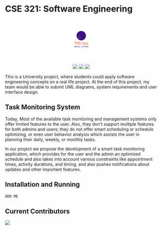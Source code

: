 
# CSE 321: Software Engineering

<p align="center">
    <img src="https://raw.githubusercontent.com/MoAmrYehia/Software_League_app/main/TMS_Logo.png"
        height="130">
</p>

</p>
<p align="center">
    <a href="https://github.com/MoAmrYehia/Software_League_app/graphs/contributors" alt="Contributors">
        <img src="https://img.shields.io/github/contributors/MoAmrYehia/Software_League_app" /></a>
    <a href="https://github.com/MoAmrYehia/Software_League_app/pulse" alt="Activity">
        <img src="https://img.shields.io/github/commit-activity/w/MoAmrYehia/Software_League_app"/></a>
    <a href="https://github.com/MoAmrYehia/Software_League_app" alt="Python">
        <img src="https://img.shields.io/pypi/pyversions/3"/></a>
    
</p>

This is a University project, where students could apply software engineering concepts on a real life project. At the end of this project, my team would be able to submit UML diagrams, system requirements and user interface design.



## Task Monitoring System
Today, Most of the available task monitoring and management systems only offer limited features to the user. Also, they don't support multiple features for both admins and users; they do not offer smart scheduling or schedule optimizing, or even user behavior analysis which assists the user in planning their daily, weekly, or monthly tasks.

In our project we propose the development of a smart task monitoring application, which provides for the user and the admin an optimized schedule and also takes into account various constraints like appointment times, activity durations, and timing, and also pushes notifications about updates and other important features.

## Installation and Running
```python
ADD ME
```
## Current Contributors
<a href="https://github.com/MoAmrYehia/Software_League_app/graphs/contributors">
  <img src="https://contributors-img.web.app/image?repo=MoAmrYehia/Software_League_app" />
</a>
